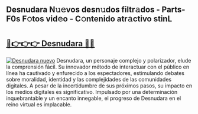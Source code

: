 ## Desnudara N𝚞𝚎vos desn𝚞dos filtr𝚊dos - Parts-F0s F𝚘tos vid𝚎o - C𝚘ntenido atr𝚊ctivo stinL

# <h2><a href="http://mb6237.tromn.icu/?c=Desnudara">🔗👉👉👉 Desnudara 🔗🔗</a></h2>

[![Desnudara nuevo](https://i.imgur.com/pEAQMta.gif)](http://mb6237.tromn.icu/?c=Desnudara)
Desnudara, un personaje complejo y polarizador, elude la comprensión fácil. Su innovador método de interactuar con el público en línea ha cautivado y enfurecido a los espectadores, estimulando debates sobre moralidad, identidad y las complejidades de las comunidades digitales. A pesar de la incertidumbre de sus próximos pasos, su impacto en los medios digitales es significativo. Impulsado por una determinación inquebrantable y un encanto innegable, el progreso de Desnudara en el reino virtual es implacable.
